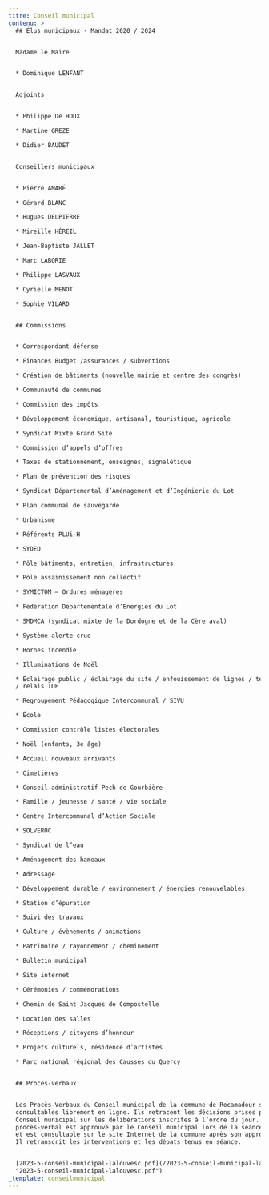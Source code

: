 ```yaml
---
titre: Conseil municipal
contenu: >
  ## Élus municipaux - Mandat 2020 / 2024


  Madame le Maire


  * Dominique LENFANT


  Adjoints


  * Philippe De HOUX

  * Martine GREZE

  * Didier BAUDET


  Conseillers municipaux


  * Pierre AMARÉ

  * Gérard BLANC

  * Hugues DELPIERRE

  * Mireille HÉREIL

  * Jean-Baptiste JALLET

  * Marc LABORIE

  * Philippe LASVAUX

  * Cyrielle MENOT

  * Sophie VILARD


  ## Commissions


  * Correspondant défense

  * Finances Budget /assurances / subventions

  * Création de bâtiments (nouvelle mairie et centre des congrès)

  * Communauté de communes

  * Commission des impôts

  * Développement économique, artisanal, touristique, agricole

  * Syndicat Mixte Grand Site

  * Commission d’appels d’offres

  * Taxes de stationnement, enseignes, signalétique

  * Plan de prévention des risques

  * Syndicat Départemental d’Aménagement et d’Ingénierie du Lot

  * Plan communal de sauvegarde

  * Urbanisme

  * Référents PLUi-H

  * SYDED

  * Pôle bâtiments, entretien, infrastructures

  * Pôle assainissement non collectif

  * SYMICTOM – Ordures ménagères

  * Fédération Départementale d’Energies du Lot

  * SMDMCA (syndicat mixte de la Dordogne et de la Cère aval)

  * Système alerte crue

  * Bornes incendie

  * Illuminations de Noël

  * Éclairage public / éclairage du site / enfouissement de lignes / téléphonie
  / relais TDF

  * Regroupement Pédagogique Intercommunal / SIVU

  * École

  * Commission contrôle listes électorales

  * Noël (enfants, 3e âge)

  * Accueil nouveaux arrivants

  * Cimetières

  * Conseil administratif Pech de Gourbière

  * Famille / jeunesse / santé / vie sociale

  * Centre Intercommunal d’Action Sociale

  * SOLVEROC

  * Syndicat de l’eau

  * Aménagement des hameaux

  * Adressage

  * Développement durable / environnement / énergies renouvelables

  * Station d’épuration

  * Suivi des travaux

  * Culture / évènements / animations

  * Patrimoine / rayonnement / cheminement

  * Bulletin municipal

  * Site internet

  * Cérémonies / commémorations

  * Chemin de Saint Jacques de Compostelle

  * Location des salles

  * Réceptions / citoyens d’honneur

  * Projets culturels, résidence d’artistes

  * Parc national régional des Causses du Quercy


  ## Procès-verbaux


  Les Procès-Verbaux du Conseil municipal de la commune de Rocamadour sont
  consultables librement en ligne. Ils retracent les décisions prises par le
  Conseil municipal sur les délibérations inscrites à l’ordre du jour. Le
  procès-verbal est approuvé par le Conseil municipal lors de la séance suivante
  et est consultable sur le site Internet de la commune après son approbation.
  Il retranscrit les interventions et les débats tenus en séance.


  [2023-5-conseil-municipal-lalouvesc.pdf](/2023-5-conseil-municipal-lalouvesc.pdf
  "2023-5-conseil-municipal-lalouvesc.pdf")
_template: conseilmunicipal
---
```



